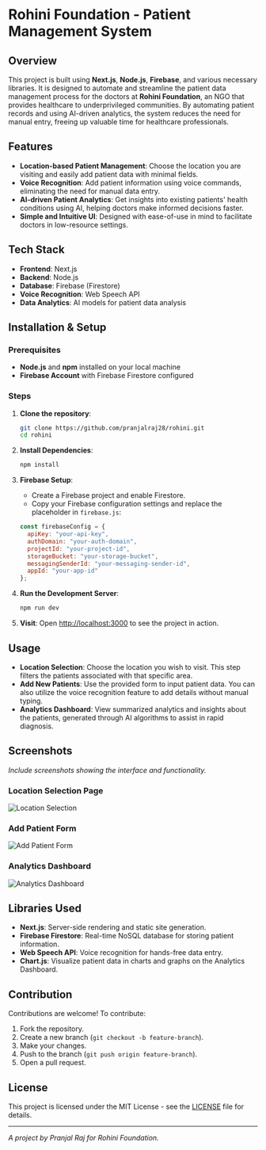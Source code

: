 # Rohini Foundation - Patient Management System

## Overview
This project is built using **Next.js**, **Node.js**, **Firebase**, and various necessary libraries. It is designed to automate and streamline the patient data management process for the doctors at **Rohini Foundation**, an NGO that provides healthcare to underprivileged communities. By automating patient records and using AI-driven analytics, the system reduces the need for manual entry, freeing up valuable time for healthcare professionals.

## Features
- **Location-based Patient Management**: Choose the location you are visiting and easily add patient data with minimal fields.
- **Voice Recognition**: Add patient information using voice commands, eliminating the need for manual data entry.
- **AI-driven Patient Analytics**: Get insights into existing patients' health conditions using AI, helping doctors make informed decisions faster.
- **Simple and Intuitive UI**: Designed with ease-of-use in mind to facilitate doctors in low-resource settings.
  
## Tech Stack
- **Frontend**: Next.js
- **Backend**: Node.js
- **Database**: Firebase (Firestore)
- **Voice Recognition**: Web Speech API
- **Data Analytics**: AI models for patient data analysis

## Installation & Setup

### Prerequisites
- **Node.js** and **npm** installed on your local machine
- **Firebase Account** with Firebase Firestore configured

### Steps
1. **Clone the repository**:
    ```bash
    git clone https://github.com/pranjalraj28/rohini.git
    cd rohini
    ```

2. **Install Dependencies**:
    ```bash
    npm install
    ```

3. **Firebase Setup**:
    - Create a Firebase project and enable Firestore.
    - Copy your Firebase configuration settings and replace the placeholder in `firebase.js`:
    ```js
    const firebaseConfig = {
      apiKey: "your-api-key",
      authDomain: "your-auth-domain",
      projectId: "your-project-id",
      storageBucket: "your-storage-bucket",
      messagingSenderId: "your-messaging-sender-id",
      appId: "your-app-id"
    };
    ```

4. **Run the Development Server**:
    ```bash
    npm run dev
    ```

5. **Visit**:
    Open [http://localhost:3000](http://localhost:3000) to see the project in action.

## Usage
- **Location Selection**: Choose the location you wish to visit. This step filters the patients associated with that specific area.
- **Add New Patients**: Use the provided form to input patient data. You can also utilize the voice recognition feature to add details without manual typing.
- **Analytics Dashboard**: View summarized analytics and insights about the patients, generated through AI algorithms to assist in rapid diagnosis.

## Screenshots
_Include screenshots showing the interface and functionality._

### Location Selection Page
![Location Selection](./screenshots/location-selection.png)

### Add Patient Form
![Add Patient Form](./screenshots/add-patient-form.png)

### Analytics Dashboard
![Analytics Dashboard](./screenshots/analytics-dashboard.png)

## Libraries Used
- **Next.js**: Server-side rendering and static site generation.
- **Firebase Firestore**: Real-time NoSQL database for storing patient information.
- **Web Speech API**: Voice recognition for hands-free data entry.
- **Chart.js**: Visualize patient data in charts and graphs on the Analytics Dashboard.

## Contribution
Contributions are welcome! To contribute:
1. Fork the repository.
2. Create a new branch (`git checkout -b feature-branch`).
3. Make your changes.
4. Push to the branch (`git push origin feature-branch`).
5. Open a pull request.

## License
This project is licensed under the MIT License - see the [LICENSE](LICENSE) file for details.

---

_A project by Pranjal Raj for Rohini Foundation._

